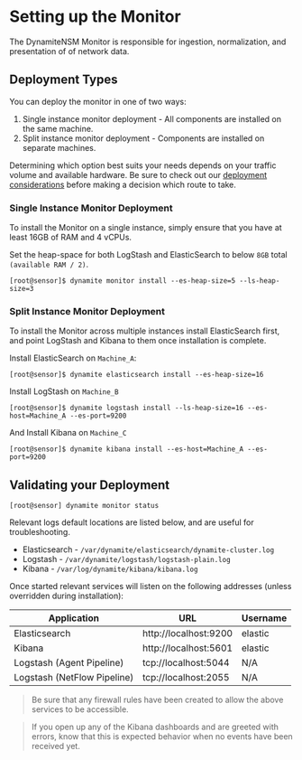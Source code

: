 # Setting up the Monitor

The DynamiteNSM Monitor is responsible for ingestion, normalization, and presentation of of network data.

## Deployment Types

You can deploy the monitor in one of two ways:

1. Single instance monitor deployment - All components are installed on the same machine.
2. Split instance monitor deployment - Components are installed on separate machines.

Determining which option best suits your needs depends on your traffic volume and available hardware. Be sure to check out our [deployment considerations](../introduction/deployment_considerations.md) before making a decision which route to take.

### Single Instance Monitor Deployment

To install the Monitor on a single instance, simply ensure that you have at least 16GB of RAM and 4 vCPUs. 

Set the heap-space for both LogStash and ElasticSearch to below `8GB` total `(available RAM / 2)`.

```
[root@sensor]$ dynamite monitor install --es-heap-size=5 --ls-heap-size=3
```

### Split Instance Monitor Deployment

To install the Monitor across multiple instances install ElasticSearch first, and point LogStash and Kibana to them once installation is complete.

Install ElasticSearch on `Machine_A`:

```
[root@sensor]$ dynamite elasticsearch install --es-heap-size=16
```

Install LogStash on `Machine_B`

```
[root@sensor]$ dynamite logstash install --ls-heap-size=16 --es-host=Machine_A --es-port=9200
```

And Install Kibana on `Machine_C`

```
[root@sensor]$ dynamite kibana install --es-host=Machine_A --es-port=9200
```

## Validating your Deployment

```
[root@sensor] dynamite monitor status
```

Relevant logs default locations are listed below, and are useful for troubleshooting.

- Elasticsearch - `/var/dynamite/elasticsearch/dynamite-cluster.log`
- Logstash - `/var/dynamite/logstash/logstash-plain.log`
- Kibana - `/var/log/dynamite/kibana/kibana.log`

Once started relevant services will listen on the following addresses (unless overridden during installation):

| Application                 | URL                   | Username |
|-----------------------------|-----------------------|----------|
| Elasticsearch               | http://localhost:9200 | elastic  |
| Kibana                      | http://localhost:5601 | elastic  |
| Logstash (Agent Pipeline)   | tcp://localhost:5044  | N/A      |
| Logstash (NetFlow Pipeline) | tcp://localhost:2055  | N/A      |

> Be sure that any firewall rules have been created to allow the above services to be accessible. 

> If you open up any of the Kibana dashboards and are greeted with errors, know that this is expected behavior when no events have been received yet. 
